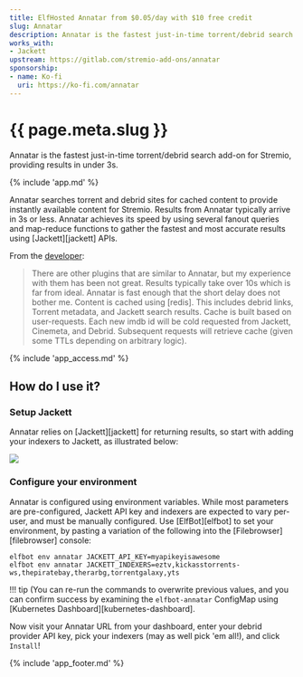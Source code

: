 ```yaml
---
title: ElfHosted Annatar from $0.05/day with $10 free credit
slug: Annatar
description: Annatar is the fastest just-in-time torrent/debrid search add-on for Stremio, providing results in under 3s
works_with:
- Jackett
upstream: https://gitlab.com/stremio-add-ons/annatar
sponsorship: 
- name: Ko-fi
  uri: https://ko-fi.com/annatar
---
```


# {{ page.meta.slug }}

Annatar is the fastest just-in-time torrent/debrid search add-on for Stremio, providing results in under 3s.

{% include 'app.md' %}

Annatar searches torrent and debrid sites for cached content to provide instantly available content for Stremio. Results from Annatar typically arrive in 3s or less. Annatar achieves its speed by using several fanout queries and map-reduce functions to gather the fastest and most accurate results using [Jackett][jackett] APIs.

From the [developer](https://gitlab.com/stremio-add-ons/annatar):

> There are other plugins that are similar to Annatar, but my experience with them has been not great. Results typically take over 10s which is far from ideal. Annatar is fast enough that the short delay does not bother me. 
> Content is cached using \[redis]. This includes debrid links, Torrent metadata, and Jackett search results.
> Cache is built based on user-requests. Each new imdb id will be cold requested from Jackett, Cinemeta, and Debrid. Subsequent requests will retrieve cache (given some TTLs depending on arbitrary logic).

{% include 'app_access.md' %}

## How do I use it?

### Setup Jackett

Annatar relies on [Jackett][jackett] for returning results, so start with adding your indexers to Jackett, as illustrated below:

![](https://user-content.gitlab-static.net/60db7355ad98b15185cdae787149722196f9ddee/68747470733a2f2f692e696d6775722e636f6d2f6759504e45794d2e706e67)

### Configure your environment

Annatar is configured using environment variables. While most parameters are pre-configured, Jackett API key and indexers are expected to vary per-user, and must be manually configured. Use [ElfBot][elfbot] to set your environment, by pasting a variation of the following into the [Filebrowser][filebrowser] console:

```
elfbot env annatar JACKETT_API_KEY=myapikeyisawesome
elfbot env annatar JACKETT_INDEXERS=eztv,kickasstorrents-ws,thepiratebay,therarbg,torrentgalaxy,yts
```

!!! tip
    (You can re-run the commands to overwrite previous values, and you can confirm success by examining the `elfbot-annatar` ConfigMap using [Kubernetes Dashboard][kubernetes-dashboard].

Now visit your Annatar URL from your dashboard, enter your debrid provider API key, pick your indexers (may as well pick 'em all!), and click `Install`!

{% include 'app_footer.md' %}